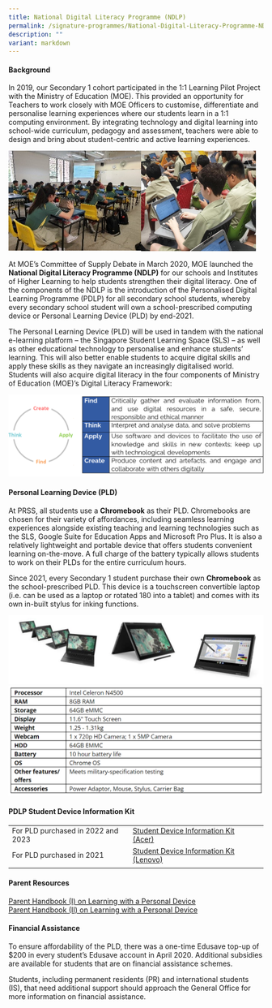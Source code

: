 ```yaml
---
title: National Digital Literacy Programme (NDLP)
permalink: /signature-programmes/National-Digital-Literacy-Programme-NDLP/
description: ""
variant: markdown
---
```

#### Background

In 2019, our Secondary 1 cohort participated in the 1:1 Learning Pilot Project with the Ministry of Education (MOE). This provided an opportunity for Teachers to work closely with MOE Officers to customise, differentiate and personalise learning experiences where our students learn in a 1:1 computing environment. By integrating technology and digital learning into school-wide curriculum, pedagogy and assessment, teachers were able to design and bring about student-centric and active learning experiences.

<img src="/images/Pic%201.jpeg" style="width:52%;float:left"><img src="/images/Pic%202.jpeg" style="width:45%">
		 
At MOE’s Committee of Supply Debate in March 2020, MOE launched the **National Digital Literacy Programme (NDLP)** for our schools and Institutes of Higher Learning to help students strengthen their digital literacy. One of the components of the NDLP is the introduction of the&nbsp;Personalised Digital Learning Programme (PDLP)&nbsp;for all secondary school students, whereby every secondary school student will own a school-prescribed computing device or Personal Learning Device (PLD) by end-2021.

The Personal Learning Device (PLD) will be used in tandem with the national e-learning platform – the Singapore Student Learning Space (SLS) – as well as other educational technology to personalise and enhance students’ learning. This will also better enable students to acquire digital skills and apply these skills as they navigate an increasingly digitalised world. Students will also acquire digital literacy in the four components of Ministry of Education (MOE)’s Digital Literacy Framework:

![](/images/Pic%203.png)

#### Personal Learning Device (PLD)

At PRSS, all students use a **Chromebook** as their PLD. Chromebooks are chosen for their variety of affordances, including seamless learning experiences alongside existing teaching and learning technologies such as the SLS, Google Suite for Education Apps and Microsoft Pro Plus. It is also a relatively lightweight and portable device that offers students convenient learning on-the-move. A full charge of the battery typically allows students to work on their PLDs for the entire curriculum hours.   

Since 2021, every Secondary 1 student purchase their own **Chromebook** as the school-prescribed PLD. This device is a touchscreen convertible laptop (i.e. can be used as a laptop or rotated 180 into a tablet) and comes with its own in-built stylus for inking functions.

![](/images/chrome.png)
![](/images/chromespecs2023.png)

#### PDLP Student Device Information Kit
  
|  |    |  |
| -------- | -------- | -------- |
| For PLD purchased in 2022 and 2023 | [Student Device Information Kit (Acer)](/files/Student%20Device%20Information%20Kit%20Acer_26%20Mar%2022.pdf) | 
| For PLD purchased in 2021 | [Student Device Information Kit (Lenovo)](/files/Student%20Device%20Information%20Kit%20Lenovo_01%20July%2022.pdf) | 
|  |    |  |


#### Parent Resources

[Parent Handbook (I) on Learning with a Personal Device](/files/Signature%20programmes/NDLP/ip2%20parent%20handbook%20i%202024_final.pdf)<br>
[Parent Handbook (II) on Learning with a Personal Device](/files/Signature%20programmes/NDLP/ip3%20parent%20handbook%20ii%202024_final.pdf)<br>

#### Financial Assistance

To ensure affordability of the PLD, there was a one-time Edusave top-up of $200 in every student’s Edusave account in April 2020. Additional subsidies are available for students that are on financial assistance schemes.
 
Students, including permanent residents (PR) and international students (IS), that need additional support should approach the General Office for more information on financial assistance.